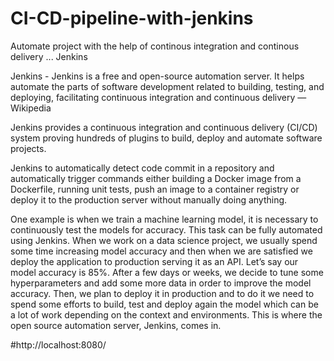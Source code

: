 # CI-CD-pipeline-with-jenkins
Automate project  with the help of  continous integration and continous delivery ... Jenkins


Jenkins -
Jenkins is a free and open-source automation server. It helps automate the parts of software development related to building, testing, and deploying, facilitating continuous integration and continuous delivery — Wikipedia

Jenkins provides a continuous integration and continuous delivery (CI/CD) system proving hundreds of plugins to build, deploy and automate software projects.

Jenkins to automatically detect code commit in a repository and automatically trigger commands either building a Docker image from a Dockerfile, running unit tests, push an image to a container registry or deploy it to the production server without manually doing anything.

One example is when we train a machine learning model, it is necessary to continuously test the models for accuracy. This task can be fully automated using Jenkins. When we work on a data science project, we usually spend some time increasing model accuracy and then when we are satisfied we deploy the application to production serving it as an API. Let’s say our model accuracy is 85%. After a few days or weeks, we decide to tune some hyperparameters and add some more data in order to improve the model accuracy. Then, we plan to deploy it in production and to do it we need to spend some efforts to build, test and deploy again the model which can be a lot of work depending on the context and environments. This is where the open source automation server, Jenkins, comes in.

#http://localhost:8080/